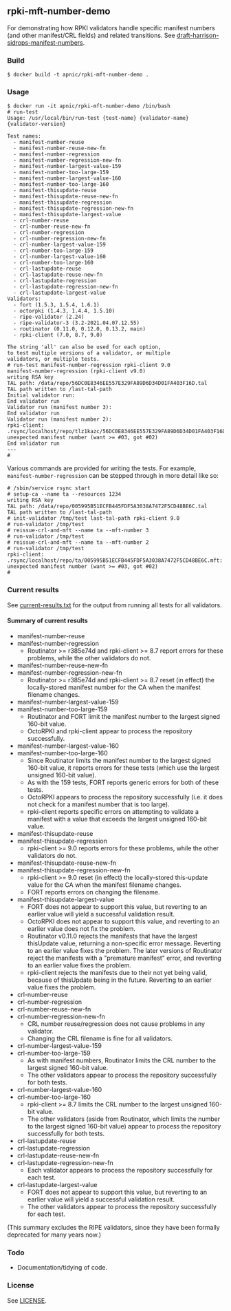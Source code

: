 ## rpki-mft-number-demo

For demonstrating how RPKI validators handle specific manifest numbers
(and other manifest/CRL fields) and related transitions.  See
[draft-harrison-sidrops-manifest-numbers](https://datatracker.ietf.org/doc/draft-harrison-sidrops-manifest-numbers/).

### Build

    $ docker build -t apnic/rpki-mft-number-demo .

### Usage

    $ docker run -it apnic/rpki-mft-number-demo /bin/bash
    # run-test
    Usage: /usr/local/bin/run-test {test-name} {validator-name} {validator-version}

    Test names:
      - manifest-number-reuse
      - manifest-number-reuse-new-fn
      - manifest-number-regression
      - manifest-number-regression-new-fn
      - manifest-number-largest-value-159
      - manifest-number-too-large-159
      - manifest-number-largest-value-160
      - manifest-number-too-large-160
      - manifest-thisupdate-reuse
      - manifest-thisupdate-reuse-new-fn
      - manifest-thisupdate-regression
      - manifest-thisupdate-regression-new-fn
      - manifest-thisupdate-largest-value
      - crl-number-reuse
      - crl-number-reuse-new-fn
      - crl-number-regression
      - crl-number-regression-new-fn
      - crl-number-largest-value-159
      - crl-number-too-large-159
      - crl-number-largest-value-160
      - crl-number-too-large-160
      - crl-lastupdate-reuse
      - crl-lastupdate-reuse-new-fn
      - crl-lastupdate-regression
      - crl-lastupdate-regression-new-fn
      - crl-lastupdate-largest-value
    Validators:
      - fort (1.5.3, 1.5.4, 1.6.1)
      - octorpki (1.4.3, 1.4.4, 1.5.10)
      - ripe-validator (2.24)
      - ripe-validator-3 (3.2-2021.04.07.12.55)
      - routinator (0.11.0, 0.12.0, 0.13.2, main)
      - rpki-client (7.0, 8.7, 9.0)

    The string 'all' can also be used for each option,
    to test multiple versions of a validator, or multiple
    validators, or multiple tests.
    # run-test manifest-number-regression rpki-client 9.0
    manifest-number-regression (rpki-client v9.0)
    writing RSA key
    TAL path: /data/repo/56DC0E8346EE557E329FA89D6D34D01FA403F16D.tal
    TAL path written to /last-tal-path
    Initial validator run:
    End validator run
    Validator run (manifest number 3):
    End validator run
    Validator run (manifest number 2):
    rpki-client: .rsync/localhost/repo/tlz1kazc/56DC0E8346EE557E329FA89D6D34D01FA403F16D.mft: unexpected manifest number (want >= #03, got #02)
    End validator run
    ---
    #

Various commands are provided for writing the tests.  For example,
`manifest-number-regression` can be stepped through in more detail like
so:

    # /sbin/service rsync start
    # setup-ca --name ta --resources 1234
    writing RSA key
    TAL path: /data/repo/005995B51ECFB445FDF5A3038A7472F5CD48BE6C.tal
    TAL path written to /last-tal-path
    # init-validator /tmp/test last-tal-path rpki-client 9.0
    # run-validator /tmp/test
    # reissue-crl-and-mft --name ta --mft-number 3
    # run-validator /tmp/test
    # reissue-crl-and-mft --name ta --mft-number 2
    # run-validator /tmp/test
    rpki-client: .rsync/localhost/repo/ta/005995B51ECFB445FDF5A3038A7472F5CD48BE6C.mft: unexpected manifest number (want >= #03, got #02)
    #

### Current results

See [current-results.txt](current-results.txt) for the output from
running all tests for all validators.

#### Summary of current results

 - manifest-number-reuse
 - manifest-number-regression
    - Routinator >= r385e74d and rpki-client >= 8.7 report errors for
      these problems, while the other validators do not.
 - manifest-number-reuse-new-fn
 - manifest-number-regression-new-fn
    - Routinator >= r385e74d and rpki-client >= 8.7 reset (in effect)
      the locally-stored manifest number for the CA when the manifest
      filename changes.
 - manifest-number-largest-value-159
 - manifest-number-too-large-159
    - Routinator and FORT limit the manifest number to the largest
      signed 160-bit value.
    - OctoRPKI and rpki-client appear to process the repository
      successfully.
 - manifest-number-largest-value-160
 - manifest-number-too-large-160
    - Since Routinator limits the manifest number to the largest
      signed 160-bit value, it reports errors for these tests (which
      use the largest unsigned 160-bit value).
    - As with the 159 tests, FORT reports generic errors for both of
      these tests.
    - OctoRPKI appears to process the repository successfully (i.e. it
      does not check for a manifest number that is too large).
    - rpki-client reports specific errors on attempting to validate a
      manifest with a value that exceeds the largest unsigned 160-bit
      value.
 - manifest-thisupdate-reuse
 - manifest-thisupdate-regression
    - rpki-client >= 9.0 reports errors for these problems, while the
      other validators do not.
 - manifest-thisupdate-reuse-new-fn
 - manifest-thisupdate-regression-new-fn
    - rpki-client >= 9.0 reset (in effect) the locally-stored
      this-update value for the CA when the manifest filename changes.
    - FORT reports errors on changing the filename.
 - manifest-thisupdate-largest-value
    - FORT does not appear to support this value, but reverting to an
      earlier value will yield a successful validation result.
    - OctoRPKI does not appear to support this value, and reverting to
      an earlier value does not fix the problem.
    - Routinator v0.11.0 rejects the manifests that have the largest
      thisUpdate value, returning a non-specific error message.
      Reverting to an earlier value fixes the problem.  The later
      versions of Routinator reject the manifests with a "premature
      manifest" error, and reverting to an earlier value fixes the
      problem.
    - rpki-client rejects the manifests due to their not yet being
      valid, because of thisUpdate being in the future.  Reverting to
      an earlier value fixes the problem.
 - crl-number-reuse
 - crl-number-regression
 - crl-number-reuse-new-fn
 - crl-number-regression-new-fn
    - CRL number reuse/regression does not cause problems in any
      validator.
    - Changing the CRL filename is fine for all validators.
 - crl-number-largest-value-159
 - crl-number-too-large-159
    - As with manifest numbers, Routinator limits the CRL number to
      the largest signed 160-bit value.
    - The other validators appear to process the repository
      successfully for both tests.
 - crl-number-largest-value-160
 - crl-number-too-large-160
    - rpki-client >= 8.7 limits the CRL number to the largest unsigned
      160-bit value.
    - The other validators (aside from Routinator, which limits the
      number to the largest signed 160-bit value) appear to process
      the repository successfully for both tests.
 - crl-lastupdate-reuse
 - crl-lastupdate-regression
 - crl-lastupdate-reuse-new-fn
 - crl-lastupdate-regression-new-fn
    - Each validator appears to process the repository successfully
      for each test.
 - crl-lastupdate-largest-value
    - FORT does not appear to support this value, but reverting to an
      earlier value will yield a successful validation result.
    - The other validators appear to process the repository
      successfully for each test.

(This summary excludes the RIPE validators, since they have been
formally deprecated for many years now.)

### Todo

 - Documentation/tidying of code.

### License

See [LICENSE](./LICENSE).
